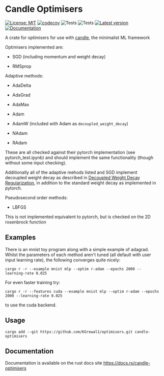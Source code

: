 # Candle Optimisers

[![License: MIT](https://img.shields.io/badge/License-MIT-yellow.svg)](https://opensource.org/licenses/MIT)
[![codecov](https://codecov.io/gh/KGrewal1/optimisers/graph/badge.svg?token=6AFTLS6DFO)](https://codecov.io/gh/KGrewal1/optimisers)
![Tests](https://github.com/KGrewal1/optimisers/actions/workflows/rust-ci.yml/badge.svg)
![Tests](https://github.com/KGrewal1/optimisers/actions/workflows/lints.yml/badge.svg)
[![Latest version](https://img.shields.io/crates/v/candle-optimisers.svg)](https://crates.io/crates/candle-optimisers)
[![Documentation](https://docs.rs/candle-optimisers/badge.svg)](https://docs.rs/candle-optimisers)

A crate for optimisers for use with [candle](https://github.com/huggingface/candle), the minimalist ML framework

Optimisers implemented are:

* SGD (including momentum and weight decay)

* RMSprop

Adaptive methods:

* AdaDelta

* AdaGrad

* AdaMax

* Adam

* AdamW (included with Adam as `decoupled_weight_decay`)

* NAdam

* RAdam

These are all checked against their pytorch implementation (see pytorch_test.ipynb) and should implement the same functionality (though without some input checking).

Additionally all of the adaptive mehods listed and SGD implement decoupled weight decay as described in [Decoupled Weight Decay Regularization](https://arxiv.org/pdf/1711.05101.pdf), in addition to the standard weight decay as implemented in pytorch.

Pseudosecond order methods:

* LBFGS

This is not implemented equivalent to pytorch, but is checked on the 2D rosenbrock function

## Examples

There is an mnist toy program along with a simple example of adagrad. Whilst the parameters of each method aren't tuned (all default with user input learning rate), the following converges quite nicely:

```cli
cargo r -r --example mnist mlp --optim r-adam --epochs 2000 --learning-rate 0.025
```

For even faster training try:

```cli
cargo r -r --features cuda --example mnist mlp --optim r-adam --epochs 2000 --learning-rate 0.025
```

to use the cuda backend.

## Usage

```cli
cargo add --git https://github.com/KGrewal1/optimisers.git candle-optimisers
```

## Documentation

Documentation is available on the rust docs site <https://docs.rs/candle-optimisers>
